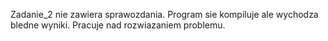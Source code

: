 Zadanie_2 nie zawiera sprawozdania. 
Program sie kompiluje ale wychodza bledne wyniki. Pracuje nad rozwiazaniem problemu. 

 
